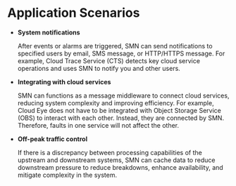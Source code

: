 # Application Scenarios<a name="smn_pd_22000"></a>

-   **System notifications**

    After events or alarms are triggered, SMN can send notifications to specified users by email, SMS message, or HTTP/HTTPS message. For example, Cloud Trace Service \(CTS\) detects key cloud service operations and uses SMN to notify you and other users.

-   **Integrating with cloud services**

    SMN can functions as a message middleware to connect cloud services, reducing system complexity and improving efficiency. For example, Cloud Eye does not have to be integrated with Object Storage Service \(OBS\) to interact with each other. Instead, they are connected by SMN. Therefore, faults in one service will not affect the other.

-   **Off-peak traffic control**

    If there is a discrepancy between processing capabilities of the upstream and downstream systems, SMN can cache data to reduce downstream pressure to reduce breakdowns, enhance availability, and mitigate complexity in the system.


